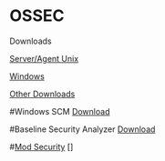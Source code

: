 # OSSEC
Downloads

[Server/Agent Unix](http://bit.ly/1nE3t7R)

[Windows](http://bit.ly/2h5rZzk)

[Other Downloads](http://bit.ly/2gToMQx)

#Windows SCM
[Download](http://bit.ly/2gzIeDS)

#Baseline Security Analyzer
[Download](http://bit.ly/1IJ6bkg)

#[Mod Security](https://modsecurity.org/)
[]